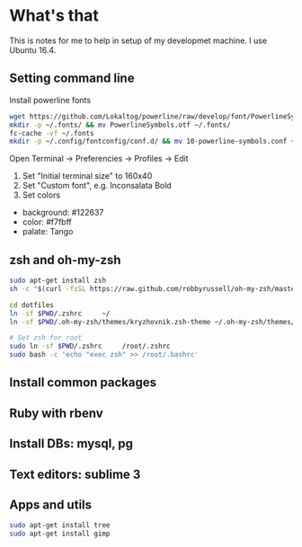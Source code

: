 # What's that

This is notes for me to help in setup of my developmet machine. I use Ubuntu 16.4.

## Setting command line

Install powerline fonts

  ```sh
  wget https://github.com/Lokaltog/powerline/raw/develop/font/PowerlineSymbols.otf https://github.com/Lokaltog/powerline/raw/develop/font/10-powerline-symbols.conf
  mkdir -p ~/.fonts/ && mv PowerlineSymbols.otf ~/.fonts/
  fc-cache -vf ~/.fonts
  mkdir -p ~/.config/fontconfig/conf.d/ && mv 10-powerline-symbols.conf ~/.config/fontconfig/conf.d/
  ```

Open Terminal -> Preferencies -> Profiles -> Edit

1. Set "Initial terminal size" to 160x40
2. Set "Custom font", e.g. Inconsalata Bold
3. Set colors
  - background: #122637
  - color: #f7fbff
  - palate: Tango

## zsh and oh-my-zsh

  ```sh
  sudo apt-get install zsh
  sh -c "$(curl -fsSL https://raw.github.com/robbyrussell/oh-my-zsh/master/tools/install.sh)"

  cd dotfiles
  ln -sf $PWD/.zshrc     ~/
  ln -sf $PWD/.oh-my-zsh/themes/kryzhovnik.zsh-theme ~/.oh-my-zsh/themes/

  # Set zsh for root
  sudo ln -sf $PWD/.zshrc     /root/.zshrc
  sudo bash -c 'echo "exec zsh" >> /root/.bashrc'
  ```  

## Install common packages
## Ruby with rbenv
## Install DBs: mysql, pg
## Text editors: sublime 3
## Apps and utils

  ```sh
  sudo apt-get install tree
  sudo apt-get install gimp
  ```
